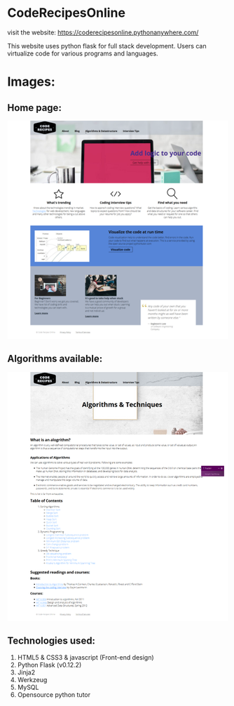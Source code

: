 # CodeRecipesOnline
visit the website: https://coderecipesonline.pythonanywhere.com/

This website uses python flask for full stack development. Users can virtualize code for various programs and languages.

# Images:

## Home page:

![index page](https://github.com/shashank136/CodeRecipesOnline/blob/master/static/images/index.png)

## Algorithms available:

![Other page](https://github.com/shashank136/CodeRecipesOnline/blob/master/static/images/algo.png)

## Technologies used:
1) HTML5 & CSS3 & javascript (Front-end design)
2) Python Flask (v0.12.2)
3) Jinja2
4) Werkzeug
5) MySQL
6) Opensource python tutor
